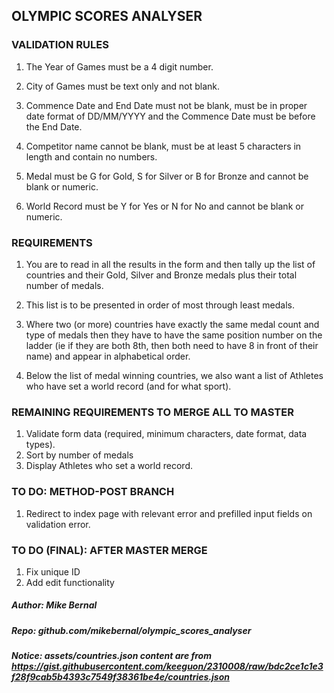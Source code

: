## OLYMPIC SCORES ANALYSER

### VALIDATION RULES

1. The Year of Games must be a 4 digit number.
2. City of Games must be text only and not blank.
3. Commence Date and End Date must not be blank, must be in proper date format
of DD/MM/YYYY and the Commence Date must be before the End Date.

4. Competitor name cannot be blank, must be at least 5 characters in length and
contain no numbers.
5. Medal must be G for Gold, S for Silver or B for Bronze and cannot be blank or
numeric.
6. World Record must be Y for Yes or N for No and cannot be blank or numeric.

### REQUIREMENTS

1. You are to read in all the results in the form and then tally up the list of countries
and their Gold, Silver and Bronze medals plus their total number of medals.

2. This list is to be presented in order of most through least medals.
3. Where two (or more) countries have exactly the same medal count and type of
medals then they have to have the same position number on the ladder (ie if they
are both 8th, then both need to have 8 in front of their name) and appear in
alphabetical order.

4. Below the list of medal winning countries, we also want a list of Athletes who
have set a world record (and for what sport).

### REMAINING REQUIREMENTS TO MERGE ALL TO MASTER

1. Validate form data (required, minimum characters, date format, data types).
2. Sort by number of medals
3. Display Athletes who set a world record.

### TO DO: METHOD-POST BRANCH

1. Redirect to index page with relevant error and prefilled input fields on validation error.

### TO DO (FINAL): AFTER MASTER MERGE

1. Fix unique ID
2. Add edit functionality

##### Author: Mike Bernal
##### Repo: github.com/mikebernal/olympic_scores_analyser

##### Notice: assets/countries.json content are from https://gist.githubusercontent.com/keeguon/2310008/raw/bdc2ce1c1e3f28f9cab5b4393c7549f38361be4e/countries.json